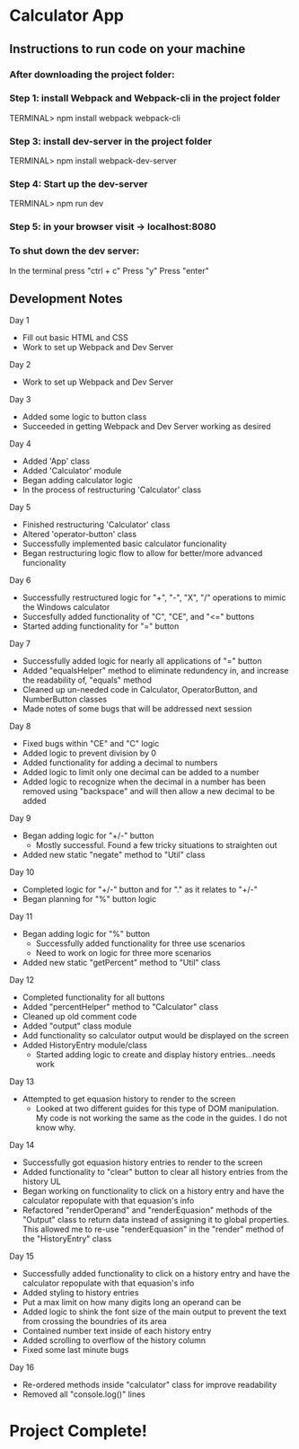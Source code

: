# Calculator App

## Instructions to run code on your machine

### After downloading the project folder:

### Step 1: install Webpack and Webpack-cli in the project folder

TERMINAL> npm install webpack webpack-cli

### Step 3: install dev-server in the project folder

TERMINAL> npm install webpack-dev-server

### Step 4: Start up the dev-server

TERMINAL> npm run dev

### Step 5: in your browser visit -> localhost:8080

### To shut down the dev server:

In the terminal press "ctrl + c"
Press "y"
Press "enter"

## Development Notes

Day 1

- Fill out basic HTML and CSS
- Work to set up Webpack and Dev Server

Day 2

- Work to set up Webpack and Dev Server

Day 3

- Added some logic to button class
- Succeeded in getting Webpack and Dev Server working as desired

Day 4

- Added 'App' class
- Added 'Calculator' module
- Began adding calculator logic
- In the process of restructuring 'Calculator' class

Day 5

- Finished restructuring 'Calculator' class
- Altered 'operator-button' class
- Successfully implemented basic calculator funcionality
- Began restructuring logic flow to allow for better/more advanced funcionality

Day 6

- Successfully restructured logic for "+", "-", "X", "/" operations to mimic the Windows calculator
- Succesfully added functionality of "C", "CE", and "<=" buttons
- Started adding functionality for "=" button

Day 7

- Successfully added logic for nearly all applications of "=" button
- Added "equalsHelper" method to eliminate redundency in, and increase the readability of, "equals" method
- Cleaned up un-needed code in Calculator, OperatorButton, and NumberButton classes
- Made notes of some bugs that will be addressed next session

Day 8

- Fixed bugs within "CE" and "C" logic
- Added logic to prevent division by 0
- Added functionality for adding a decimal to numbers
- Added logic to limit only one decimal can be added to a number
- Added logic to recognize when the decimal in a number has been removed using "backspace" and will then allow a new decimal to be added

Day 9

- Began adding logic for "+/-" button
  - Mostly successful. Found a few tricky situations to straighten out
- Added new static "negate" method to "Util" class

Day 10

- Completed logic for "+/-" button and for "." as it relates to "+/-"
- Began planning for "%" button logic

Day 11

- Began adding logic for "%" button
  - Successfully added functionality for three use scenarios
  - Need to work on logic for three more scenarios
- Added new static "getPercent" method to "Util" class

Day 12

- Completed functionality for all buttons
- Added "percentHelper" method to "Calculator" class
- Cleaned up old comment code
- Added "output" class module
- Add functionality so calculator output would be displayed on the screen
- Added HistoryEntry module/class
  - Started adding logic to create and display history entries...needs work

Day 13

- Attempted to get equasion history to render to the screen
  - Looked at two different guides for this type of DOM manipulation. My code is not working the same as the code in the guides. I do not know why.

Day 14

- Successfully got equasion history entries to render to the screen
- Added functionality to "clear" button to clear all history entries from the history UL
- Began working on functionality to click on a history entry and have the calculator repopulate with that equasion's info
- Refactored "renderOperand" and "renderEquasion" methods of the "Output" class to return data instead of assigning it to global properties. This allowed me to re-use "renderEquasion" in the "render" method of the "HistoryEntry" class

Day 15

- Successfully added functionality to click on a history entry and have the calculator repopulate with that equasion's info
- Added styling to history entries
- Put a max limit on how many digits long an operand can be
- Added logic to shink the font size of the main output to prevent the text from crossing the boundries of its area
- Contained number text inside of each history entry
- Added scrolling to overflow of the history column
- Fixed some last minute bugs

Day 16

- Re-ordered methods inside "calculator" class for improve readability
- Removed all "console.log()" lines

# Project Complete!
